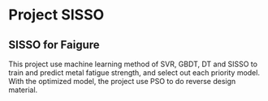 # Project SISSO
## SISSO for Faigure
This project use machine learning method of SVR, GBDT, DT and SISSO to train and predict metal fatigue strength, and select out each priority model. With the optimized model, the project use PSO to do reverse design material.

